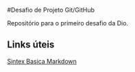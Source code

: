 #Desafio de Projeto Git/GitHub

Repositório para o primeiro desafio da Dio.


## Links úteis
 [Sintex Basica Markdown](https://www.markdownguide.org/basic-syntax/)
